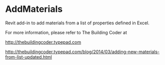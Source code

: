AddMaterials
============

Revit add-in to add materials from a list of properties defined in Excel.

For more information, please refer to The Building Coder at

http://thebuildingcoder.typepad.com

http://thebuildingcoder.typepad.com/blog/2014/03/adding-new-materials-from-list-updated.html
